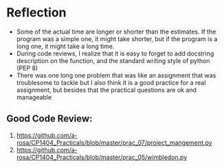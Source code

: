 # Reflection

- Some of the actual time are longer or shorter than the estimates. If the program was a simple one, it might take shorter,
but if the program is a long one, it might take a long time.
- During code reviews, I realize that it is easy to forget to add docstring description on the function, and the standard
writing style of python (PEP 8)
- There was one long one problem that was like an assignment that was troublesome to tackle but I also think it is a good
practice for a real assignment, but besides that the practical questions are ok and manageable 

## Good Code Review:
1. https://github.com/a-rosa/CP1404_Practicals/blob/master/prac_07/project_mangement.py
2. https://github.com/a-rosa/CP1404_Practicals/blob/master/prac_05/wimbledon.py